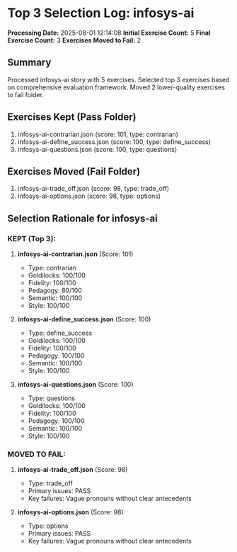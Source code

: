 # Top 3 Selection Log: infosys-ai

**Processing Date:** 2025-08-01 12:14:08
**Initial Exercise Count:** 5
**Final Exercise Count:** 3
**Exercises Moved to Fail:** 2

## Summary

Processed infosys-ai story with 5 exercises.
Selected top 3 exercises based on comprehensive evaluation framework.
Moved 2 lower-quality exercises to fail folder.

## Exercises Kept (Pass Folder)

1. infosys-ai-contrarian.json (score: 101, type: contrarian)
2. infosys-ai-define_success.json (score: 100, type: define_success)
3. infosys-ai-questions.json (score: 100, type: questions)

## Exercises Moved (Fail Folder)

1. infosys-ai-trade_off.json (score: 98, type: trade_off)
2. infosys-ai-options.json (score: 98, type: options)

## Selection Rationale for infosys-ai

### KEPT (Top 3):
1. **infosys-ai-contrarian.json** (Score: 101)
   - Type: contrarian
   - Goldilocks: 100/100
   - Fidelity: 100/100
   - Pedagogy: 80/100
   - Semantic: 100/100
   - Style: 100/100

2. **infosys-ai-define_success.json** (Score: 100)
   - Type: define_success
   - Goldilocks: 100/100
   - Fidelity: 100/100
   - Pedagogy: 100/100
   - Semantic: 100/100
   - Style: 100/100

3. **infosys-ai-questions.json** (Score: 100)
   - Type: questions
   - Goldilocks: 100/100
   - Fidelity: 100/100
   - Pedagogy: 100/100
   - Semantic: 100/100
   - Style: 100/100

### MOVED TO FAIL:
1. **infosys-ai-trade_off.json** (Score: 98)
   - Type: trade_off
   - Primary issues: PASS
   - Key failures: Vague pronouns without clear antecedents

2. **infosys-ai-options.json** (Score: 98)
   - Type: options
   - Primary issues: PASS
   - Key failures: Vague pronouns without clear antecedents

